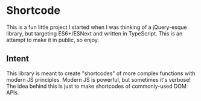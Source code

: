 # Shortcode

This is a fun little project I started when I was thinking of a jQuery-esque library, but targeting ES6+/ESNext and written in TypeScript. This is an attampt to make it in public, so enjoy.

## Intent

This library is meant to create "shortcodes" of more complex functions with modern JS principles. Modern JS is powerful, but sometimes it's verbose! The idea behind this is just to make shortcodes of commonly-used DOM APIs.